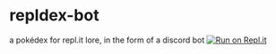 # repldex-bot
a pokédex for repl.it lore, in the form of a discord bot
[![Run on Repl.it](https://repl.it/badge/github/pyzae/repldex-bot)](https://repl.it/github/pyzae/repldex-bot)